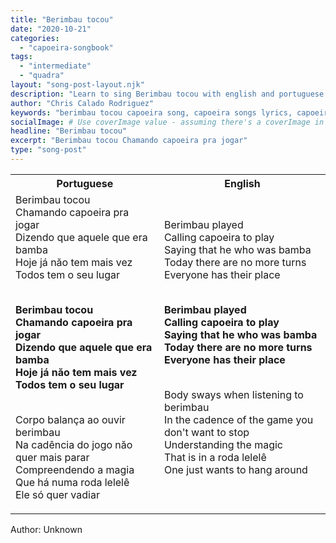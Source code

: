 ```yaml
---
title: "Berimbau tocou"
date: "2020-10-21"
categories:
  - "capoeira-songbook"
tags:
  - "intermediate"
  - "quadra"
layout: "song-post-layout.njk"
description: "Learn to sing Berimbau tocou with english and portuguese translations along with a video to help you learn."
author: "Chris Calado Rodriguez"
keywords: "berimbau tocou capoeira song, capoeira songs lyrics, capoeira quadra meaning, capoeira music history, traditional capoeira songs, learning capoeira songs, capoeira songbook, capoeira music for beginners"
socialImage: # Use coverImage value - assuming there's a coverImage in the blog post
headline: "Berimbau tocou"
excerpt: "Berimbau tocou Chamando capoeira pra jogar"
type: "song-post"
---
```


<table class="capoeira-table">
    <tr class="header-row">
        <th>Portuguese</th>
        <th>English</th>
    </tr>
    <tr>
        <td>Berimbau tocou<br>
Chamando capoeira pra jogar<br>
Dizendo que aquele que era bamba<br>
Hoje já năo tem mais vez<br>
Todos tem o seu lugar<br><br>

<strong>Berimbau tocou<br>
Chamando capoeira pra jogar<br>
Dizendo que aquele que era bamba<br>
Hoje já năo tem mais vez<br>
Todos tem o seu lugar</strong><br><br>

Corpo balança ao ouvir berimbau<br>
Na cadência do jogo năo quer mais parar<br>
Compreendendo a magia<br>
Que há numa roda lelelê<br>
Ele só quer vadiar</td>
        <td>Berimbau played<br>
Calling capoeira to play<br>
Saying that he who was bamba<br>
Today there are no more turns<br>
Everyone has their place<br><br>

<strong>Berimbau played<br>
Calling capoeira to play<br>
Saying that he who was bamba<br>
Today there are no more turns<br>
Everyone has their place</strong><br><br>

Body sways when listening to berimbau<br>
In the cadence of the game you don't want to stop<br>
Understanding the magic<br>
That is in a roda lelelê<br>
One just wants to hang around</td>
    </tr>
</table>
<figcaption>

Author: Unknown

</figcaption>